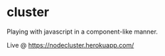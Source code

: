# cluster
Playing with javascript in a component-like manner.

Live @ https://nodecluster.herokuapp.com/
